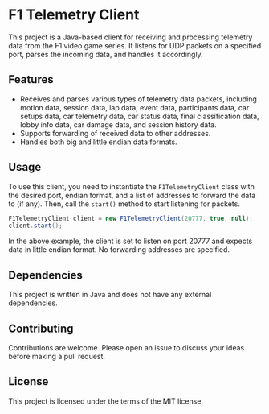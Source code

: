 # F1 Telemetry Client

This project is a Java-based client for receiving and processing telemetry data from the F1 video game series. It listens for UDP packets on a specified port, parses the incoming data, and handles it accordingly.

## Features

- Receives and parses various types of telemetry data packets, including motion data, session data, lap data, event data, participants data, car setups data, car telemetry data, car status data, final classification data, lobby info data, car damage data, and session history data.
- Supports forwarding of received data to other addresses.
- Handles both big and little endian data formats.

## Usage

To use this client, you need to instantiate the `F1TelemetryClient` class with the desired port, endian format, and a list of addresses to forward the data to (if any). Then, call the `start()` method to start listening for packets.

```java
F1TelemetryClient client = new F1TelemetryClient(20777, true, null);
client.start();
```

In the above example, the client is set to listen on port 20777 and expects data in little endian format. No forwarding addresses are specified.

## Dependencies

This project is written in Java and does not have any external dependencies.

## Contributing

Contributions are welcome. Please open an issue to discuss your ideas before making a pull request.

## License

This project is licensed under the terms of the MIT license.
